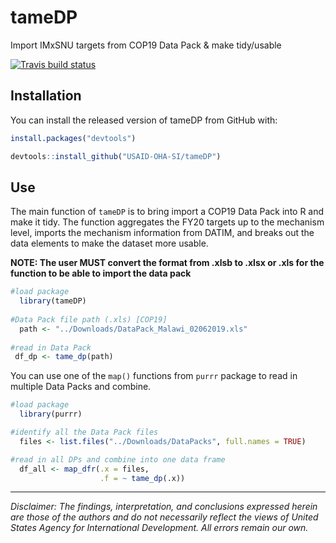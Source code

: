 # tameDP

Import IMxSNU targets from COP19 Data Pack & make tidy/usable

[![Travis build status](https://travis-ci.org/USAID-OHA-SI/tameDP.svg?branch=master)](https://travis-ci.org/USAID-OHA-SI/tameDP)

## Installation

You can install the released version of tameDP from GitHub with:

``` r
install.packages("devtools")

devtools::install_github("USAID-OHA-SI/tameDP")
```

## Use

The main function of `tameDP` is to bring import a COP19 Data Pack into R and make it tidy. The function aggregates the FY20 targets up to the mechanism level, imports the mechanism information from DATIM, and breaks out the data elements to make the dataset more usable. 

**NOTE: The user MUST convert the format from .xlsb to .xlsx or .xls for the function to be able to import the data pack** 

``` r
#load package
  library(tameDP)
  
#Data Pack file path (.xls) [COP19]
  path <- "../Downloads/DataPack_Malawi_02062019.xls"
  
#read in Data Pack
 df_dp <- tame_dp(path)
```

You can use one of the `map()` functions from `purrr` package to read in multiple Data Packs and combine.

``` r
#load package
  library(purrr)

#identify all the Data Pack files
  files <- list.files("../Downloads/DataPacks", full.names = TRUE)

#read in all DPs and combine into one data frame
  df_all <- map_dfr(.x = files,
                    .f = ~ tame_dp(.x))
```

---

*Disclaimer: The findings, interpretation, and conclusions expressed herein are those of the authors and do not necessarily reflect the views of United States Agency for International Development. All errors remain our own.*
